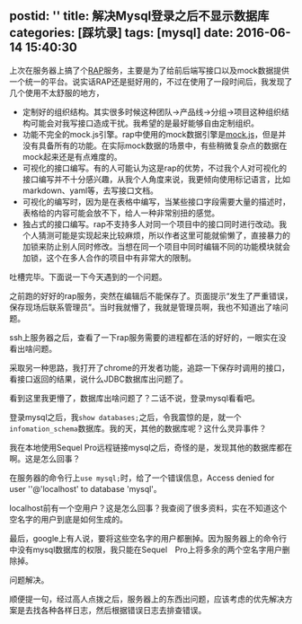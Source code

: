 postid: ''
title: 解决Mysql登录之后不显示数据库
categories: [踩坑录]
tags: [mysql]
date: 2016-06-14 15:40:30
---


上次在服务器上搞了个[RAP](http://thx.github.io/RAP/)服务，主要是为了给前后端写接口以及mock数据提供一个统一的平台。说实话RAP还是挺好用的，不过在使用了一段时间后，我发现了几个使用不太舒服的地方，

- 定制好的组织结构。其实很多时候这种团队->产品线->分组->项目这种组织结构可能会对我写接口造成干扰。我希望的是最好能够自由定制组织。
- 功能不完全的mock.js引擎。rap中使用的mock数据引擎是[mock.js](http://mockjs.com)，但是并没有具备所有的功能。在实际mock数据的场景中，有些稍微复杂点的数据在mock起来还是有点难度的。
- 可视化的接口编写。有的人可能认为这是rap的优势，不过我个人对可视化的接口编写并不十分感兴趣，从我个人角度来说，我更倾向使用标记语言，比如markdown、yaml等，去写接口文档。
- 可视化的编写时，因为是在表格中编写，当某些接口字段需要大量的描述时，表格给的内容可能会放不下，给人一种非常别扭的感觉。
- 独占式的接口编写。rap不支持多人对同一个项目中的接口同时进行改动。我个人猜测可能是实现起来比较麻烦，所以作者这里可能就偷懒了，直接暴力的加锁来防止别人同时修改。当想在同一个项目中同时编辑不同的功能模块就会加锁，这个在多人合作的项目中有非常大的限制。


吐槽完毕。下面说一下今天遇到的一个问题。

之前跑的好好的rap服务，突然在编辑后不能保存了。页面提示“发生了严重错误，保存现场后联系管理员”。当时我就懵了，我就是管理员啊，我也不知道出了啥问题。

ssh上服务器之后，查看了一下rap服务需要的进程都在活的好好的，一眼实在没看出啥问题。

采取另一种思路，我打开了chrome的开发者功能，追踪一下保存时调用的接口，看接口返回的结果，说什么JDBC数据库出问题了。

看到这里我更懵了，数据库出啥问题了？二话不说，登录mysql看看吧。

登录mysql之后，我`show databases;`之后，令我震惊的是，就一个`infomation_schema`数据库。我的天，其他的数据库呢？这什么灵异事件？

我在本地使用Sequel Pro远程链接mysql之后，奇怪的是，发现其他的数据库都在啊。这是怎么回事？

在服务器的命令行上`use mysql;`时，给了一个错误信息，Access denied for user ''@'localhost' to database 'mysql'。

localhost前有一个空用户？这是怎么回事？我查阅了很多资料，实在不知道这个空名字的用户到底是如何生成的。

最后，google上有人说，要将这些空名字的用户都删掉。因为服务器上的命令行中没有mysql数据库的权限，我只能在Sequel　Pro上将多余的两个空名字用户删除掉。

问题解决。

顺便提一句，经过高人点拨之后，服务器上的东西出问题，应该考虑的优先解决方案是去找各种各样日志，然后根据错误日志去排查错误。



